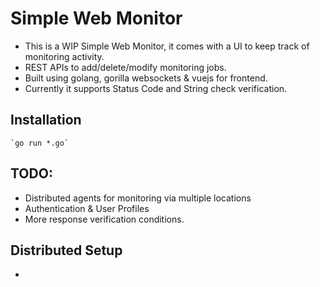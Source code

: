 # Simple Web Monitor
 - This is a WIP Simple Web Monitor, it comes with a UI to keep track of monitoring activity.
 - REST APIs to add/delete/modify monitoring jobs.
 - Built using golang, gorilla websockets & vuejs for frontend.
 - Currently it supports Status Code and String check verification.


## Installation

    `go run *.go`


## TODO:
- Distributed agents for monitoring via multiple locations
- Authentication & User Profiles
- More response verification conditions.

## Distributed Setup
 - 
